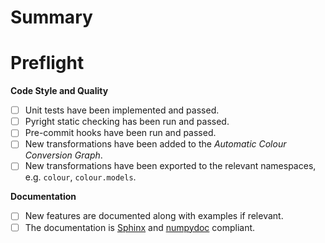 <!--
Thank you for taking the time to create this pull request. If it is the first
time you are contributing to a colour-science repository, a contributing guide
is available to guide the process: https://www.colour-science.org/contributing/.
-->

# Summary

<!-- Please write a summary describing the changes that this PR implements. -->

# Preflight

<!-- Please mark any checkboxes that do not apply to this pull request as [N/A]. -->

**Code Style and Quality**

- [ ] Unit tests have been implemented and passed.
- [ ] Pyright static checking has been run and passed.
- [ ] Pre-commit hooks have been run and passed.
- [ ] New transformations have been added to the _Automatic Colour Conversion Graph_.
- [ ] New transformations have been exported to the relevant namespaces, e.g. `colour`, `colour.models`.

<!-- The unit tests can be invoked with `poetry run invoke tests` -->
<!-- Pyright can be started with `pyright --skipunannotated` -->

**Documentation**

- [ ] New features are documented along with examples if relevant.
- [ ] The documentation is [Sphinx](https://www.sphinx-doc.org/en/master/) and [numpydoc](https://numpydoc.readthedocs.io/en/latest/format.html) compliant.

<!--
Thank you again!
-->
